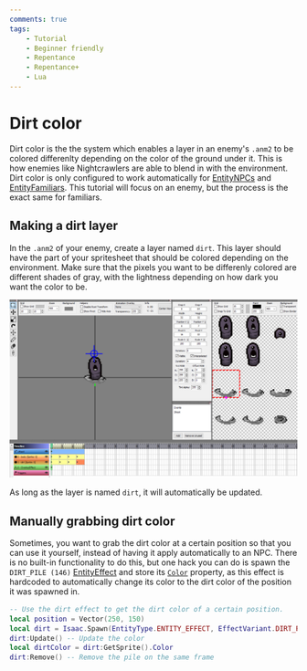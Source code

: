 ```yaml
---
comments: true
tags:
    - Tutorial
    - Beginner friendly
    - Repentance
    - Repentance+
    - Lua
---
```


# Dirt color
Dirt color is the the system which enables a layer in an enemy's `.anm2` to be colored differenlty depending on the color of the ground under it. This is how enemies like Nightcrawlers are able to blend in with the environment. Dirt color is only configured to work automatically for [EntityNPCs](https://wofsauge.github.io/IsaacDocs/rep/EntityNPC.html) and [EntityFamiliars](https://wofsauge.github.io/IsaacDocs/rep/EntityFamiliar.html). This tutorial will focus on an enemy, but the process is the exact same for familiars.

## Making a dirt layer
In the `.anm2` of your enemy, create a layer named `dirt`. This layer should have the part of your spritesheet that should be colored depending on the environment. Make sure that the pixels you want to be differenly colored are different shades of gray, with the lightness depending on how dark you want the color to be.

![The dirt layer in an anm2](../assets/dirt_color/dirt_color.png)

As long as the layer is named `dirt`, it will automatically be updated.

## Manually grabbing dirt color
Sometimes, you want to grab the dirt color at a certain position so that you can use it yourself, instead of having it apply automatically to an NPC. There is no built-in functionality to do this, but one hack you can do is spawn the `DIRT_PILE (146)` [EntityEffect](https://wofsauge.github.io/IsaacDocs/rep/EntityEffect.html) and store its [`Color`](https://wofsauge.github.io/IsaacDocs/rep/Color.html) property, as this effect is hardcoded to automatically change its color to the dirt color of the position it was spawned in.

```lua
-- Use the dirt effect to get the dirt color of a certain position.
local position = Vector(250, 150)
local dirt = Isaac.Spawn(EntityType.ENTITY_EFFECT, EffectVariant.DIRT_PILE, 0, position, Vector.Zero, nil)
dirt:Update() -- Update the color
local dirtColor = dirt:GetSprite().Color
dirt:Remove() -- Remove the pile on the same frame
```